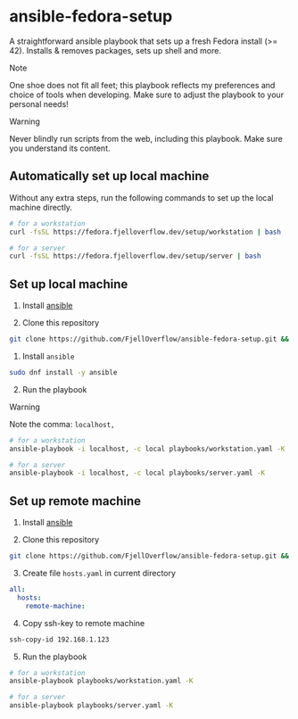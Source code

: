 # ansible-fedora-setup

A straightforward ansible playbook that sets up a fresh Fedora install (>= 42). Installs & removes packages, sets up shell and more.

>[!NOTE]
>One shoe does not fit all feet; this playbook reflects my preferences and choice of tools when developing. Make sure to adjust the playbook to your personal needs!

> [!WARNING]  
> Never blindly run scripts from the web, including this playbook. Make sure you understand its content.

## Automatically set up local machine 

Without any extra steps, run the following commands to set up the local machine directly.

```bash
# for a workstation
curl -fsSL https://fedora.fjelloverflow.dev/setup/workstation | bash

# for a server
curl -fsSL https://fedora.fjelloverflow.dev/setup/server | bash
```

## Set up local machine

1. Install [ansible](https://docs.ansible.com/ansible/latest/installation_guide/intro_installation.html)

2. Clone this repository

```bash
git clone https://github.com/FjellOverflow/ansible-fedora-setup.git && cd ansible-fedora-setup
```

1. Install `ansible`

```bash
sudo dnf install -y ansible
```

2. Run the playbook

> [!WARNING]  
> Note the comma: `localhost,`

```bash
# for a workstation
ansible-playbook -i localhost, -c local playbooks/workstation.yaml -K

# for a server
ansible-playbook -i localhost, -c local playbooks/server.yaml -K
```

## Set up remote machine

1. Install [ansible](https://docs.ansible.com/ansible/latest/installation_guide/intro_installation.html)

2. Clone this repository

```bash
git clone https://github.com/FjellOverflow/ansible-fedora-setup.git && cd ansible-fedora-setup
```

3. Create file `hosts.yaml` in current directory

```yaml
all:
  hosts:
    remote-machine:
```

4. Copy ssh-key to remote machine

```bash
ssh-copy-id 192.168.1.123
```

5. Run the playbook

```bash
# for a workstation
ansible-playbook playbooks/workstation.yaml -K

# for a server
ansible-playbook playbooks/server.yaml -K
```